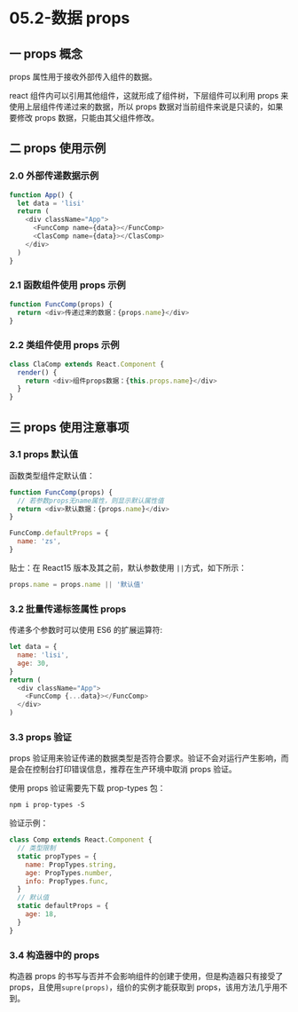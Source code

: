 # 05.2-数据 props

## 一 props 概念

props 属性用于接收外部传入组件的数据。

react 组件内可以引用其他组件，这就形成了组件树，下层组件可以利用 props 来使用上层组件传递过来的数据，所以 props 数据对当前组件来说是只读的，如果要修改 props 数据，只能由其父组件修改。

## 二 props 使用示例

### 2.0 外部传递数据示例

```js
function App() {
  let data = 'lisi'
  return (
    <div className="App">
      <FuncComp name={data}></FuncComp>
      <ClasComp name={data}></ClasComp>
    </div>
  )
}
```

### 2.1 函数组件使用 props 示例

```js
function FuncComp(props) {
  return <div>传递过来的数据：{props.name}</div>
}
```

### 2.2 类组件使用 props 示例

```js
class ClaComp extends React.Component {
  render() {
    return <div>组件props数据：{this.props.name}</div>
  }
}
```

## 三 props 使用注意事项

### 3.1 props 默认值

函数类型组件定默认值：

```js
function FuncComp(props) {
  // 若参数props无name属性，则显示默认属性值
  return <div>默认数据：{props.name}</div>
}

FuncComp.defaultProps = {
  name: 'zs',
}
```

贴士：在 React15 版本及其之前，默认参数使用 `||`方式，如下所示：

```js
props.name = props.name || '默认值'
```

### 3.2 批量传递标签属性 props

传递多个参数时可以使用 ES6 的扩展运算符:

```js
let data = {
  name: 'lisi',
  age: 30,
}
return (
  <div className="App">
    <FuncComp {...data}></FuncComp>
  </div>
)
```

### 3.3 props 验证

props 验证用来验证传递的数据类型是否符合要求。验证不会对运行产生影响，而是会在控制台打印错误信息，推荐在生产环境中取消 props 验证。

使用 props 验证需要先下载 prop-types 包：

```txt
npm i prop-types -S
```

验证示例：

```js
class Comp extends React.Component {
  // 类型限制
  static propTypes = {
    name: PropTypes.string,
    age: PropTypes.number,
    info: PropTypes.func,
  }
  // 默认值
  static defaultProps = {
    age: 18,
  }
}
```

### 3.4 构造器中的 props

构造器 props 的书写与否并不会影响组件的创建于使用，但是构造器只有接受了 props，且使用`supre(props)`，组价的实例才能获取到 props，该用方法几乎用不到。
